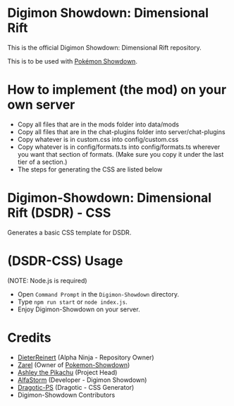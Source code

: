 # Digimon Showdown: Dimensional Rift

This is the official Digimon Showdown: Dimensional Rift repository.

This is to be used with [Pokémon Showdown](https://github.com/Zarel/Pokemon-Showdown).

# How to implement (the mod) on your own server

- Copy all files that are in the mods folder into data/mods
- Copy all files that are in the chat-plugins folder into server/chat-plugins
- Copy whatever is in custom.css into config/custom.css
- Copy whatever is in config/formats.ts into config/formats.ts wherever you want that section of formats. (Make sure you copy it under the last tier of a section.)
- The steps for generating the CSS are listed below

# Digimon-Showdown: Dimensional Rift (DSDR) - CSS
Generates a basic CSS template for DSDR.

# (DSDR-CSS) Usage
(NOTE: Node.js is required)
- Open `Command Prompt` in the `Digimon-Showdown` directory.
- Type `npm run start` or `node index.js`.
- Enjoy Digimon-Showdown on your server.

# Credits
- [DieterReinert](https://github.com/DieterReinert) (Alpha Ninja - Repository Owner)
- [Zarel](https://github.com/Zarel/) (Owner of [Pokemon-Showdown](https://github.com/Zarel/Pokemon-Showdown))
- [Ashley the Pikachu](https://github.com/AshleyPikachu) (Project Head)
- [AlfaStorm](https://github.com/AlphaWind) (Developer - Digimon Showdown)
- [Dragotic-PS](https://github.com/Dragotic-PS) (Dragotic - CSS Generator)
- Digimon-Showdown Contributors
